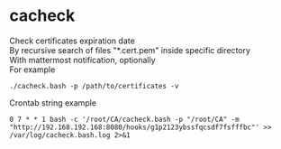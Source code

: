 # cacheck
Check certificates expiration date\
By recursive search of files "*.cert.pem" inside specific directory\
With mattermost notification, optionally\
For example
```
./cacheck.bash -p /path/to/certificates -v
```
Crontab string example
```
0 7 * * 1 bash -c '/root/CA/cacheck.bash -p "/root/CA" -m "http://192.168.192.168:8080/hooks/g1p2123ybssfqcsdf7fsfffbc"' >> /var/log/cacheck.bash.log 2>&1
```
